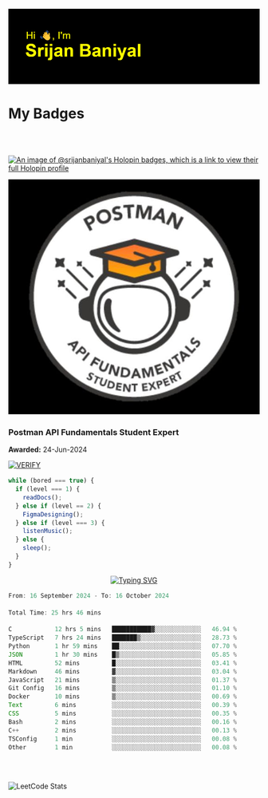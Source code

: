 ![Header](./header.png)

# My Badges

<Br />
<Br />

[![An image of @srijanbaniyal's Holopin badges, which is a link to view their full Holopin profile](https://holopin.me/srijanbaniyal)](https://holopin.io/@srijanbaniyal)

[![Postman API Fundamentals Student Expert](/Postman.jpeg)](https://api.badgr.io/public/assertions/r9BLLy0oTfKJBbkGuDI1zA)

### Postman API Fundamentals Student Expert

**Awarded:** 24-Jun-2024

[![VERIFY](https://img.shields.io/badge/VERIFY-blue)](https://badgecheck.io?url=https%3A%2F%2Fapi.badgr.io%2Fpublic%2Fassertions%2Fr9BLLy0oTfKJBbkGuDI1zA)

```javascript
while (bored === true) {
  if (level === 1) {
    readDocs();
  } else if (level == 2) {
    FigmaDesigning();
  } else if (level === 3) {
    listenMusic();
  } else {
    sleep();
  }
}
```

<p align="center">
  <a href="https://git.io/typing-svg"><img src="https://readme-typing-svg.demolab.com?font=Tilt+Prism&size=30&pause=1000&color=0FF75B&center=true&vCenter=true&width=800&height=80&lines=Time+spent+on+various+Programming+languages" alt="Typing SVG" /></a>
</p>

<!--START_SECTION:waka-->

```TypeScript
From: 16 September 2024 - To: 16 October 2024

Total Time: 25 hrs 46 mins

C            12 hrs 5 mins   ███████████▓░░░░░░░░░░░░░   46.94 %
TypeScript   7 hrs 24 mins   ███████▒░░░░░░░░░░░░░░░░░   28.73 %
Python       1 hr 59 mins    ██░░░░░░░░░░░░░░░░░░░░░░░   07.70 %
JSON         1 hr 30 mins    █▒░░░░░░░░░░░░░░░░░░░░░░░   05.85 %
HTML         52 mins         █░░░░░░░░░░░░░░░░░░░░░░░░   03.41 %
Markdown     46 mins         ▓░░░░░░░░░░░░░░░░░░░░░░░░   03.04 %
JavaScript   21 mins         ▒░░░░░░░░░░░░░░░░░░░░░░░░   01.37 %
Git Config   16 mins         ▒░░░░░░░░░░░░░░░░░░░░░░░░   01.10 %
Docker       10 mins         ▒░░░░░░░░░░░░░░░░░░░░░░░░   00.69 %
Text         6 mins          ░░░░░░░░░░░░░░░░░░░░░░░░░   00.39 %
CSS          5 mins          ░░░░░░░░░░░░░░░░░░░░░░░░░   00.35 %
Bash         2 mins          ░░░░░░░░░░░░░░░░░░░░░░░░░   00.16 %
C++          2 mins          ░░░░░░░░░░░░░░░░░░░░░░░░░   00.13 %
TSConfig     1 min           ░░░░░░░░░░░░░░░░░░░░░░░░░   00.08 %
Other        1 min           ░░░░░░░░░░░░░░░░░░░░░░░░░   00.08 %
```

<!--END_SECTION:waka-->

<Br />
<Br />

![LeetCode Stats](https://leetcard.jacoblin.cool/Srijan-Baniyal?theme=dark&font=Rasa&ext=contest)

